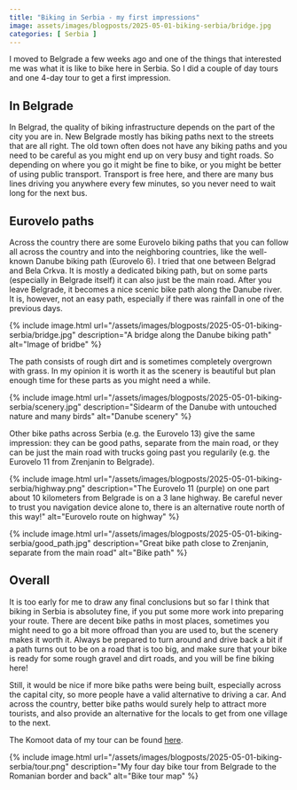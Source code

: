 ```yaml
---
title: "Biking in Serbia - my first impressions"
image: assets/images/blogposts/2025-05-01-biking-serbia/bridge.jpg
categories: [ Serbia ]
---
```


I moved to Belgrade a few weeks ago and one of the things that interested me was what it is like to bike here in Serbia. So I did a couple of day tours and one 4-day tour to get a first impression.

## In Belgrade

In Belgrad, the quality of biking infrastructure depends on the part of the city you are in. New Belgrade mostly has biking paths next to the streets that are all right. The old town often does not have any biking paths and you need to be careful as you might end up on very busy and tight roads. So depending on where you go it might be fine to bike, or you might be better of using public transport. Transport is free here, and there are many bus lines driving you anywhere every few minutes, so you never need to wait long for the next bus.

## Eurovelo paths

Across the country there are some Eurovelo biking paths that you can follow all across the country and into the neighboring countries, like the well-known Danube biking path (Eurovelo 6). I tried that one between Belgrad and Bela Crkva. It is mostly a dedicated biking path, but on some parts (especially in Belgrade itself) it can also just be the main road. After you leave Belgrade, it becomes a nice scenic bike path along the Danube river. It is, however, not an easy path, especially if there was rainfall in one of the previous days.

{% include image.html
    url="/assets/images/blogposts/2025-05-01-biking-serbia/bridge.jpg"
    description="A bridge along the Danube biking path"
    alt="Image of bridbe" %}
    
The path consists of rough dirt and is sometimes completely overgrown with grass. In my opinion it is worth it as the scenery is beautiful but plan enough time for these parts as you might need a while.

{% include image.html
    url="/assets/images/blogposts/2025-05-01-biking-serbia/scenery.jpg"
    description="Sidearm of the Danube with untouched nature and many birds"
    alt="Danube scenery" %}

Other bike paths across Serbia (e.g. the Eurovelo 13) give the same impression: they can be good paths, separate from the main road, or they can be just the main road with trucks going past you regularily (e.g. the Eurovelo 11 from Zrenjanin to Belgrade).

{% include image.html
    url="/assets/images/blogposts/2025-05-01-biking-serbia/highway.png"
    description="The Eurovelo 11 (purple) on one part about 10 kilometers from Belgrade is on a 3 lane highway. Be careful never to trust you navigation device alone to, there is an alternative route north of this way!"
    alt="Eurovelo route on highway" %}

{% include image.html
    url="/assets/images/blogposts/2025-05-01-biking-serbia/good_path.jpg"
    description="Great bike path close to Zrenjanin, separate from the main road"
    alt="Bike path" %}

## Overall

It is too early for me to draw any final conclusions but so far I think that biking in Serbia is absolutey fine, if you put some more work into preparing your route. There are decent bike paths in most places, sometimes you might need to go a bit more offroad than you are used to, but the scenery makes it worth it. Always be prepared to turn around and drive back a bit if a path turns out to be on a road that is too big, and make sure that your bike is ready for some rough gravel and dirt roads, and you will be fine biking here!

Still, it would be nice if more bike paths were being built, especially across the capital city, so more people have a valid alternative to driving a car. And across the country, better bike paths would surely help to attract more tourists, and also provide an alternative for the locals to get from one village to the next.

The Komoot data of my tour can be found [here](https://www.komoot.com/de-de/collection/3475900).

{% include image.html
    url="/assets/images/blogposts/2025-05-01-biking-serbia/tour.png"
    description="My four day bike tour from Belgrade to the Romanian border and back"
    alt="Bike tour map" %}